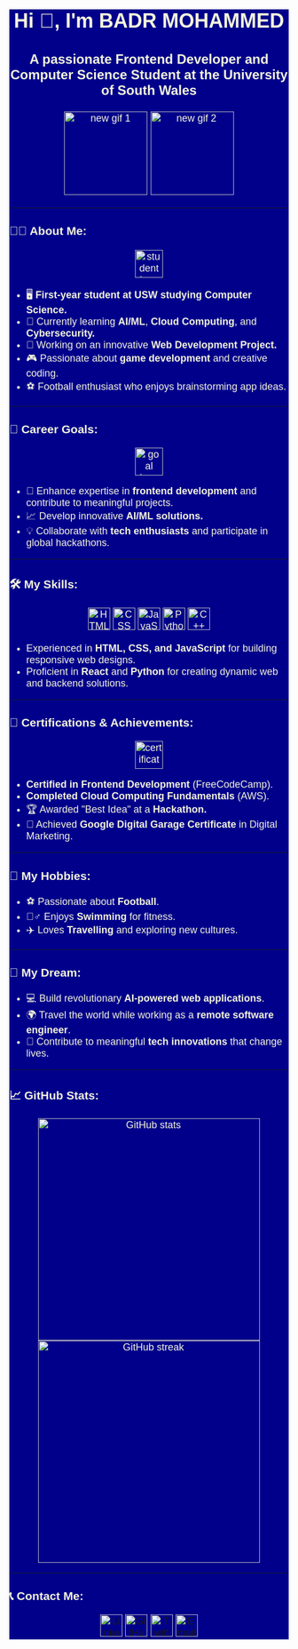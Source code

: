 <div style="background-color: #00008B; color: #F5F5DC; font-family: Arial, sans-serif; font-size: 18px;">

<h1 align="center" style="color: #F5F5DC; font-size: 36px;">Hi 👋, I'm BADR MOHAMMED</h1>
<h3 align="center" style="color: #F5F5DC; font-size: 24px;">
  A passionate Frontend Developer and Computer Science Student at the University of South Wales
</h3>

<!-- Add new GIFs after introduction -->
<p align="center">
  <img src="https://media.giphy.com/media/13HgwGsXF0aiGY/giphy.gif" alt="new gif 1" width="150" height="150" />
  <img src="https://media.giphy.com/media/3o7abKhOpu0NwenH3O/giphy.gif" alt="new gif 2" width="150" height="150" />
</p>

---

### 👨‍💻 About Me:
<p align="center">
  <img src="https://img.icons8.com/color/96/F5F5DC/student-center.png" alt="student icon" width="50" height="50" class="moving-icon"/>
</p>

- 🖥️ **First-year student at USW studying Computer Science.**  
- 🌱 Currently learning **AI/ML**, **Cloud Computing**, and **Cybersecurity.**  
- 🔭 Working on an innovative **Web Development Project.**  
- 🎮 Passionate about **game development** and creative coding.  
- ⚽ Football enthusiast who enjoys brainstorming app ideas.  

---

### 🎯 Career Goals:
<p align="center">
  <img src="https://img.icons8.com/color/96/F5F5DC/goal.png" alt="goal icon" width="50" height="50" class="moving-icon"/>
</p>

- 💼 Enhance expertise in **frontend development** and contribute to meaningful projects.  
- 📈 Develop innovative **AI/ML solutions.**  
- 💡 Collaborate with **tech enthusiasts** and participate in global hackathons.  

---

### 🛠️ My Skills:
<p align="center">
  <!-- Row of icons with hover effect -->
  <img class="skill-icon moving-icon" src="https://img.icons8.com/fluency/48/F5F5DC/html-5.png" alt="HTML" width="40" height="40" />
  <img class="skill-icon moving-icon" src="https://img.icons8.com/fluency/48/F5F5DC/css3.png" alt="CSS" width="40" height="40" />
  <img class="skill-icon moving-icon" src="https://img.icons8.com/fluency/48/F5F5DC/javascript.png" alt="JavaScript" width="40" height="40" />
  <img class="skill-icon moving-icon" src="https://img.icons8.com/fluency/48/F5F5DC/python.png" alt="Python" width="40" height="40" />
  <img class="skill-icon moving-icon" src="https://img.icons8.com/fluency/48/F5F5DC/c-plus-plus-logo.png" alt="C++" width="40" height="40" />
</p>

- Experienced in **HTML, CSS, and JavaScript** for building responsive web designs.  
- Proficient in **React** and **Python** for creating dynamic web and backend solutions.  

---

### 📜 Certifications & Achievements:
<p align="center">
  <img src="https://img.icons8.com/fluency/96/F5F5DC/certificate.png" alt="certificate icon" width="50" height="50" class="moving-icon"/>
</p>

- **Certified in Frontend Development** (FreeCodeCamp).  
- **Completed Cloud Computing Fundamentals** (AWS).  
- 🏆 Awarded "Best Idea" at a **Hackathon.**  
- 📜 Achieved **Google Digital Garage Certificate** in Digital Marketing.  

---

### 🏅 My Hobbies:
- ⚽ Passionate about **Football**.  
- 🏊‍♂️ Enjoys **Swimming** for fitness.  
- ✈️ Loves **Travelling** and exploring new cultures.  

---

### 🌟 My Dream:
- 💻 Build revolutionary **AI-powered web applications**.  
- 🌍 Travel the world while working as a **remote software engineer**.  
- 🚀 Contribute to meaningful **tech innovations** that change lives.

---

### 📈 GitHub Stats:
<p align="center">
  <img src="https://github-readme-stats.vercel.app/api?username=badur2213&show_icons=true&theme=radical" alt="GitHub stats" width="400" />
  <img src="https://github-readme-streak-stats.herokuapp.com/?user=badur2213&theme=radical" alt="GitHub streak" width="400" />
</p>

---

### 📞 Contact Me:

<p align="center">
  <a href="https://www.linkedin.com/in/your-linkedin-profile" target="_blank">
    <img src="https://img.icons8.com/fluency/48/F5F5DC/linkedin.png" alt="LinkedIn" width="40" height="40" class="moving-icon" />
  </a>
  <a href="https://github.com/your-github-profile" target="_blank">
    <img src="https://img.icons8.com/fluency/48/F5F5DC/github.png" alt="GitHub" width="40" height="40" class="moving-icon" />
  </a>
  <a href="https://twitter.com/your-twitter-profile" target="_blank">
    <img src="https://img.icons8.com/fluency/48/F5F5DC/twitter.png" alt="Twitter" width="40" height="40" class="moving-icon" />
  </a>
  <a href="mailto:your-email@example.com">
    <img src="https://img.icons8.com/fluency/48/F5F5DC/email.png" alt="Email" width="40" height="40" class="moving-icon" />
  </a>
</p
 

